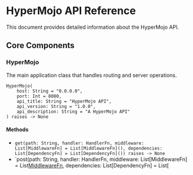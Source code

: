 # HyperMojo API Reference

This document provides detailed information about the HyperMojo API.

## Core Components

### HyperMojo

The main application class that handles routing and server operations.

```mojo
HyperMojo(
    host: String = "0.0.0.0",
    port: Int = 8080,
    api_title: String = "HyperMojo API",
    api_version: String = "1.0.0",
    api_description: String = "A HyperMojo API"
) raises -> None
```

#### Methods

- `get(path: String, handler: HandlerFn, middleware: List[MiddlewareFn] = List[MiddlewareFn](), dependencies: List[DependencyFn] = List[DependencyFn]()) raises -> None`
- `post(path: String, handler: HandlerFn, middleware: List[MiddlewareFn] = List[MiddlewareFn](), dependencies: List[DependencyFn] = List[
